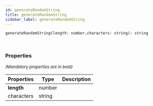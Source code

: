 ```yaml
---
id: generateRandomString
title: generateRandomString
sidebar_label: generateRandomString
---
```


```tsx
generateRandomString(length: number,characters: string): string
```
<br/>



### Properties

<font size="2"><i>(Mandatory properties are in bold)</i></font>

| Properties | Type | Description |
| --------- | ---- | ----------- |
| **length** | number |  |
| characters | string |  |
